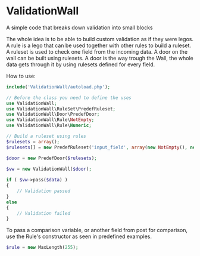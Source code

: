 ValidationWall
==============

A simple code that breaks down validation into small blocks

The whole idea is to be able to build custom validation as if they were legos. 
A rule is a lego that can be used together with other rules to build a ruleset. 
A ruleset is used to check one field from the incoming data.
A door on the wall can be built using rulesets. 
A door is the way trough the Wall, the whole data gets through it by using rulesets defined for every field.

How to use:

```php
include('ValidationWall/autoload.php');

// Before the class you need to define the uses
use ValidationWall;
use ValidationWall\RuleSet\PredefRuleset;
use ValidationWall\Door\PredefDoor;
use ValidationWall\Rule\NotEmpty;
use ValidationWall\Rule\Numeric;

// Build a ruleset using rules
$rulesets = array();
$rulesets[] = new PredefRuleset('input_field', array(new NotEmpty(), new Numeric()))

$door = new PredefDoor($rulesets);
		
$vw = new ValidationWall($door);

if ( $vw->pass($data) )
{
	// Validation passed
}
else
{
	// Validation failed
}
```

To pass a comparison variable, or another field from post for comparison, use the Rule's constructor as seen in predefined examples.

```php
$rule = new MaxLength(255);
```



